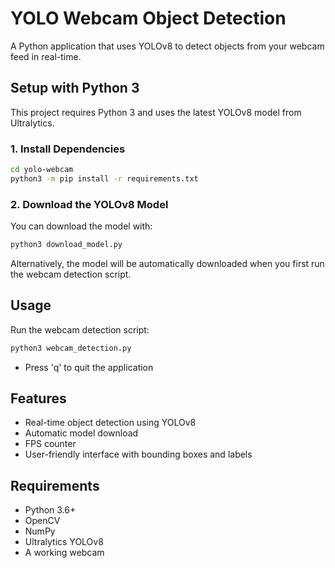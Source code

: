 # YOLO Webcam Object Detection

A Python application that uses YOLOv8 to detect objects from your webcam feed in real-time.

## Setup with Python 3

This project requires Python 3 and uses the latest YOLOv8 model from Ultralytics.

### 1. Install Dependencies

```bash
cd yolo-webcam
python3 -m pip install -r requirements.txt
```

### 2. Download the YOLOv8 Model

You can download the model with:

```bash
python3 download_model.py
```

Alternatively, the model will be automatically downloaded when you first run the webcam detection script.

## Usage

Run the webcam detection script:

```bash
python3 webcam_detection.py
```

- Press 'q' to quit the application

## Features

- Real-time object detection using YOLOv8
- Automatic model download
- FPS counter
- User-friendly interface with bounding boxes and labels

## Requirements

- Python 3.6+
- OpenCV
- NumPy
- Ultralytics YOLOv8
- A working webcam